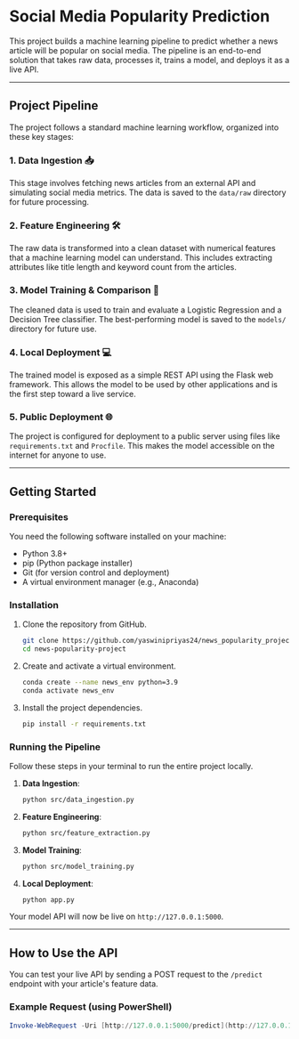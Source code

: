 # Social Media Popularity Prediction

This project builds a machine learning pipeline to predict whether a news article will be popular on social media. The pipeline is an end-to-end solution that takes raw data, processes it, trains a model, and deploys it as a live API.

***

## Project Pipeline

The project follows a standard machine learning workflow, organized into these key stages:

### 1. Data Ingestion 📥
This stage involves fetching news articles from an external API and simulating social media metrics. The data is saved to the `data/raw` directory for future processing.

### 2. Feature Engineering 🛠️
The raw data is transformed into a clean dataset with numerical features that a machine learning model can understand. This includes extracting attributes like title length and keyword count from the articles.

### 3. Model Training & Comparison 🤖
The cleaned data is used to train and evaluate a Logistic Regression and a Decision Tree classifier. The best-performing model is saved to the `models/` directory for future use.

### 4. Local Deployment 💻
The trained model is exposed as a simple REST API using the Flask web framework. This allows the model to be used by other applications and is the first step toward a live service.

### 5. Public Deployment 🌐
The project is configured for deployment to a public server using files like `requirements.txt` and `Procfile`. This makes the model accessible on the internet for anyone to use.

***

## Getting Started

### Prerequisites

You need the following software installed on your machine:

* Python 3.8+
* pip (Python package installer)
* Git (for version control and deployment)
* A virtual environment manager (e.g., Anaconda)

### Installation

1.  Clone the repository from GitHub.
    ```bash
    git clone https://github.com/yaswinipriyas24/news_popularity_project.git
    cd news-popularity-project
    ```
2.  Create and activate a virtual environment.
    ```bash
    conda create --name news_env python=3.9
    conda activate news_env
    ```
3.  Install the project dependencies.
    ```bash
    pip install -r requirements.txt
    ```

### Running the Pipeline

Follow these steps in your terminal to run the entire project locally.

1.  **Data Ingestion**:
    ```bash
    python src/data_ingestion.py
    ```
2.  **Feature Engineering**:
    ```bash
    python src/feature_extraction.py
    ```
3.  **Model Training**:
    ```bash
    python src/model_training.py
    ```
4.  **Local Deployment**:
    ```bash
    python app.py
    ```

Your model API will now be live on `http://127.0.0.1:5000`.

***

## How to Use the API

You can test your live API by sending a POST request to the `/predict` endpoint with your article's feature data.

### Example Request (using PowerShell)

```powershell
Invoke-WebRequest -Uri [http://127.0.0.1:5000/predict](http://127.0.0.1:5000/predict) -Method POST -ContentType "application/json" -Body '{"title_length": 50, "keyword_count": 10, "description_word_count": 150}'
